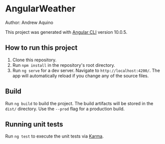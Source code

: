 # AngularWeather

Author: Andrew Aquino

This project was generated with [Angular CLI](https://github.com/angular/angular-cli) version 10.0.5.

## How to run this project

1. Clone this repository.
2. Run `npm install` in the repository's root directory.
3. Run `ng serve` for a dev server. Navigate to `http://localhost:4200/`. The app will automatically reload if you change any of the source files.

## Build

Run `ng build` to build the project. The build artifacts will be stored in the `dist/` directory. Use the `--prod` flag for a production build.

## Running unit tests

Run `ng test` to execute the unit tests via [Karma](https://karma-runner.github.io).
